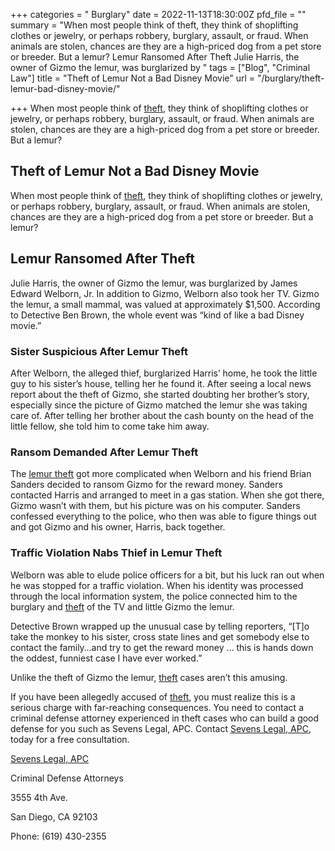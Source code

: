 +++
categories = " Burglary"
date = 2022-11-13T18:30:00Z
pfd_file = ""
summary = "When most people think of theft, they think of shoplifting clothes or jewelry, or perhaps robbery, burglary, assault, or fraud. When animals are stolen, chances are they are a high-priced dog from a pet store or breeder. But a lemur? Lemur Ransomed After Theft Julie Harris, the owner of Gizmo the lemur, was burglarized by "
tags = ["Blog", "Criminal Law"]
title = "Theft of Lemur Not a Bad Disney Movie"
url = "/burglary/theft-lemur-bad-disney-movie/"

+++
When most people think of [theft](https://www.sevenslegal.com/san-diego-theft-lawyer/ "San Diego Theft Lawyer"), they think of shoplifting clothes or jewelry, or perhaps robbery, burglary, assault, or fraud. When animals are stolen, chances are they are a high-priced dog from a pet store or breeder. But a lemur?

## Theft of Lemur Not a Bad Disney Movie

When most people think of [theft](https://www.sevenslegal.com/san-diego-theft-lawyer/ "San Diego Theft Lawyer"), they think of shoplifting clothes or jewelry, or perhaps robbery, burglary, assault, or fraud. When animals are stolen, chances are they are a high-priced dog from a pet store or breeder. But a lemur?

## Lemur Ransomed After Theft

Julie Harris, the owner of Gizmo the lemur, was burglarized by James Edward Welborn, Jr. In addition to Gizmo, Welborn also took her TV. Gizmo the lemur, a small mammal, was valued at approximately $1,500. According to Detective Ben Brown, the whole event was “kind of like a bad Disney movie.”

### Sister Suspicious After Lemur Theft

After Welborn, the alleged thief, burglarized Harris’ home, he took the little guy to his sister’s house, telling her he found it. After seeing a local news report about the theft of Gizmo, she started doubting her brother’s story, especially since the picture of Gizmo matched the lemur she was taking care of. After telling her brother about the cash bounty on the head of the little fellow, she told him to come take him away.

### Ransom Demanded After Lemur Theft

The [lemur theft](https://www.sevenslegal.com/san-diego-theft-lawyer/ "San Diego Theft Lawyer") got more complicated when Welborn and his friend Brian Sanders decided to ransom Gizmo for the reward money. Sanders contacted Harris and arranged to meet in a gas station. When she got there, Gizmo wasn’t with them, but his picture was on his computer. Sanders confessed everything to the police, who then was able to figure things out and got Gizmo and his owner, Harris, back together.

### Traffic Violation Nabs Thief in Lemur Theft

Welborn was able to elude police officers for a bit, but his luck ran out when he was stopped for a traffic violation. When his identity was processed through the local information system, the police connected him to the burglary and [theft](https://www.sevenslegal.com/san-diego-theft-lawyer/ "San Diego Theft Lawyer") of the TV and little Gizmo the lemur.

Detective Brown wrapped up the unusual case by telling reporters, “\[T\]o take the monkey to his sister, cross state lines and get somebody else to contact the family…and try to get the reward money … this is hands down the oddest, funniest case I have ever worked.”

Unlike the theft of Gizmo the lemur, [theft](https://www.sevenslegal.com/san-diego-theft-lawyer/ "San Diego Theft Lawyer") cases aren’t this amusing.

If you have been allegedly accused of [theft](https://www.sevenslegal.com/san-diego-theft-lawyer/ "San Diego Theft Lawyer"), you must realize this is a serious charge with far-reaching consequences. You need to contact a criminal defense attorney experienced in theft cases who can build a good defense for you such as Sevens Legal, APC. Contact [Sevens Legal, APC](https://www.sevenslegal.com/ "Sevens Legal, APC"), today for a free consultation.

[Sevens Legal, APC](https://www.sevenslegal.com/ "Sevens Legal, APC")

Criminal Defense Attorneys

3555 4th Ave.

San Diego, CA 92103

Phone: (619) 430-2355